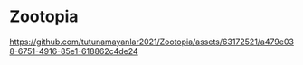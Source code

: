 # Zootopia


https://github.com/tutunamayanlar2021/Zootopia/assets/63172521/a479e038-6751-4916-85e1-618862c4de24

